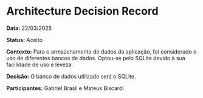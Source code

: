 # Architecture Decision Record

**Data:** 22/03/2025

**Status:**
Aceito

**Contexto:**
Para o armazenamento de dados da aplicação, foi considerado o uso de diferentes bancos de dados. Optou-se pelo SQLite devido à sua facilidade de uso e leveza.

**Decisão:**
O banco de dados utilizado será o SQLite.

**Participantes:**
Gabriel Brasil e Mateus Biscardi
